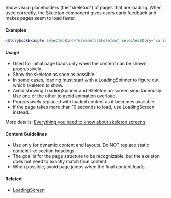 Show visual placeholders (the "skeleton") of pages that are loading.
When used correctly, the Skeleton component gives users early feedback and makes pages seem to load faster.

#### Examples

```jsx noeditor
<StorybookExample selectedKind="elements|Skeleton" selectedStory="variants" />
```

#### Usage

- Used for initial page loads only when the content can be shown progressively.
- Show the skeleton as soon as possible.
- In some cases, loading must start with a LoadingSpinner to figure out which skeleton to show.
- Avoid showing LoadingSpinner and Skeleton on screen simultaneously. Use one or the other to avoid animation overload.
- Progressively replaced with loaded content as it becomes available
- If the page takes more than 10 seconds to load, use LoadingScreen instead.

More details: [Everything you need to know about skeleton screens](https://uxdesign.cc/what-you-should-know-about-skeleton-screens-a820c45a571a)

#### Content Guidelines

- Use only for dynamic content and layouts. Do NOT replace static content like section headings.
- The goal is for the page structure to be recognizable, but the skeleton does not need to exactly match final content.
- When possible, avoid page jumps when the final content loads.

#### Related

- [LoadingScreen](#!/LoadingScreen)
